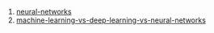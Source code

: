 1. [neural-networks](https://www.ibm.com/cloud/learn/neural-networks)
2. [machine-learning-vs-deep-learning-vs-neural-networks](https://www.ibm.com/cloud/blog/ai-vs-machine-learning-vs-deep-learning-vs-neural-networks)

